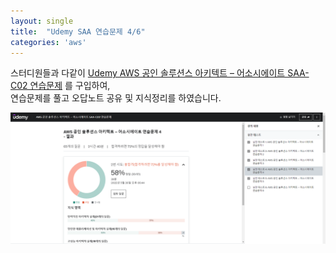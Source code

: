 ```yaml
---
layout: single
title:  "Udemy SAA 연습문제 4/6"
categories: 'aws'
---
```


스터디원들과 다같이 [Udemy AWS 공인 솔루션스 아키텍트 – 어소시에이트 SAA-C02 연습문제](https://www.udemy.com/course/aws-saa-c02/) 를 구입하여,      
연습문제를 풀고 오답노트 공유 및 지식정리를 하였습니다.     


![udemy](/assets/images/udemy4.png)